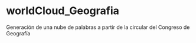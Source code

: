 # worldCloud_Geografia
Generación de una nube de palabras a partir de la circular del Congreso de Geografía
